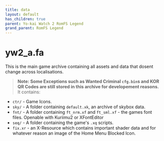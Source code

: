 ```yaml
---
title: data
layout: default
has_children: true
parent: Yo-kai Watch 2 RomFS Legend
grand_parent: RomFS Legend
---
```

# yw2_a.fa
This is the main game archive containing all assets and data that dosent change across localisations. 
> **Note: Some Exceptions such as Wanted Criminal `cfg.bin`s and KOR QR Codes are still stored in this archive for developement reasons.**
It contains:
* `ctr/` - Game Icons.
* `sky/` - A folder containing `default.xk`, an archive of skybox data.
* `fnt/` - A folder containing `ft_nrm.xf` and `ft_sml.xf` - the games font files. Openable with Kuriimu2 or XFontEditor
* `seq/` - A folder containing the game's `.xq` scripts.
* `fix.xr` - an X-Resource which contains important shader data and for whatever reason an image of the Home Menu Blocked Icon.
